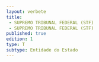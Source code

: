 ```yaml
---
layout: verbete
title:
 - SUPREMO TRIBUNAL FEDERAL (STF)
 - SUPREMO TRIBUNAL FEDERAL (STF)
published: true
edition: 1  
type: T
subtype: Entidade do Estado
---
```


